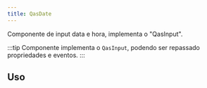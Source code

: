 ```yaml
---
title: QasDate
---
```


Componente de input data e hora, implementa o "QasInput".

<doc-api file="date/QasDate" name="QasDate" />

:::tip
Componente implementa o `QasInput`, podendo ser repassado propriedades e eventos.
:::

## Uso

<doc-example file="QasDate/Basic" title="Básico" />
